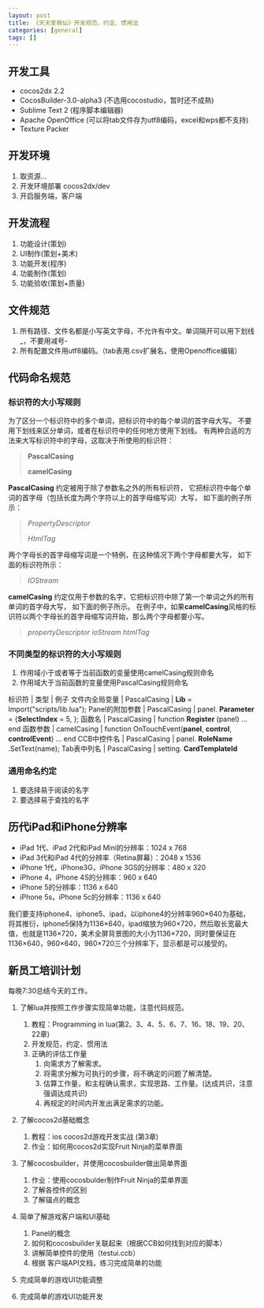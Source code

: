 ```yaml
---
layout: post
title: 《天天爱萌仙》开发规范，约定、惯用法
categories: [general]
tags: []
---
```


## 开发工具 ##

-  cocos2dx 2.2
-  CocosBuilder-3.0-alpha3 (不选用cocostudio，暂时还不成熟)
-  Sublime Text 2 (程序脚本编辑器)
-  Apache OpenOffice (可以将tab文件存为utf8编码，excel和wps都不支持)
-  Texture Packer

## 开发环境 ##

1. 取资源...
1. 开发环境部署 cocos2dx/dev
1. 开启服务端，客户端

## 开发流程 ##
1. 功能设计(策划)
1. UI制作(策划+美术)
1. 功能开发(程序)
1. 功能制作(策划)
1. 功能验收(策划+质量)

## 文件规范 ##
1. 所有路径、文件名都是小写英文字母，不允许有中文。单词隔开可以用下划线
   \_，不要用减号-
1. 所有配置文件用utf8编码。（tab表用.csv扩展名，使用Openoffice编辑）

## 代码命名规范 ##

### 标识符的大小写规则 ###
为了区分一个标识符中的多个单词，把标识符中的每个单词的首字母大写。
不要用下划线来区分单词，或者在标识符中的任何地方使用下划线。
有两种合适的方法来大写标识符中的字母，这取决于所使用的标识符：
>**PascalCasing** 
>
>**camelCasing**

**PascalCasing** 约定被用于除了参数名之外的所有标识符，
它把标识符中每个单词的首字母（包括长度为两个字符以上的首字母缩写词）大写，
如下面的例子所示：
> *PropertyDescriptor*
> 
> *HtmlTag*

两个字母长的首字母缩写词是一个特例，在这种情况下两个字母都要大写，
如下面的标识符所示：
> *IOStream*

**camelCasing**
约定仅用于参数的名字，它把标识符中除了第一个单词之外的所有单词的首字母大写，
如下面的例子所示。
在例子中，如果**camelCasing**风格的标识符以两个字母长的首字母缩写词开始，那么两个字母都要小写。
> *propertyDescriptor*
> *ioStream*
> *htmlTag*
> 
### 不同类型的标识符的大小写规则 ###
1. 作用域小于或者等于当前函数的变量使用camelCasing规则命名
1. 作用域大于当前函数的变量使用PascalCasing规则命名

标识符  			| 类型				      | 例子
文件内全局变量    | PascalCasing     	| **Lib** = Import("scripts/lib.lua"); 
Panel的附加参数  | PascalCasing     	| panel. **Parameter** = {**SelectIndex** = 5, };
函数名          | PascalCasing     	| function **Register** (panel) ... end
函数参数         | camelCasing      	| function OnTouchEvent(**panel**, **control**, **controlEvent**) ... end
CCB中控件名      | PascalCasing     	| panel. **RoleName** .SetText(name);
Tab表中列名      | PascalCasing     	| setting. **CardTemplateId**

### 通用命名约定 ###
1. 要选择易于阅读的名字
1. 要选择易于查找的名字


## 历代iPad和iPhone分辨率 ##
-  iPad 1代、iPad 2代和iPad Mini的分辨率：1024 x 768
-  iPad 3代和iPad 4代的分辨率（Retina屏幕）：2048 x 1536
-  iPhone 1代，iPhone3G，iPhone 3GS的分辨率：480 x 320
-  iPhone 4，iPhone 4S的分辨率：960 x 640
-  iPhone 5的分辨率：1136 x 640
-  iPhone 5s，iPhone 5c的分辨率：1136 x 640

我们要支持iphone4、iphone5、ipad，以iphone4的分辨率960×640为基础，将其推衍，iphone5保持为1136×640，ipad缩放为960×720，然后取长宽最大值，也就是1136×720，美术全屏背景图的大小为1136×720，同时要保证在1136×640，960×640，960×720三个分辨率下，显示都是可以接受的。

## 新员工培训计划 ##

每晚7:30总结今天的工作。

1. 了解lua并按照工作步骤实现简单功能，注意代码规范。

   1. 教程：Programming in lua(第2、3、4、5、6、7、16、18、19、20、22章)
   1. 开发规范，约定、惯用法
   1. 正确的评估工作量
      1. 向需求方了解需求。
      1. 将需求分解为可执行的步骤，将不确定的问题了解清楚。
      1. 估算工作量，和主程确认需求，实现思路、工作量。(达成共识，注意强调达成共识)
      1. 再规定的时间内开发出满足需求的功能。
1. 了解cocos2d基础概念
   1. 教程：ios cocos2d游戏开发实战 (第3章)
   1. 作业：如何用cocos2d实现Fruit Ninja的菜单界面
1. 了解cocosbuilder，并使用cocosbuilder做出简单界面
   1. 作业：使用cocosbulder制作Fruit Ninja的菜单界面
   1. 了解各控件的区别
   1. 了解锚点的概念
1. 简单了解游戏客户端和UI基础
   1. Panel的概念
   1. 如何和cocosbuilder关联起来（根据CCB如何找到对应的脚本）
   1. 讲解简单控件的使用（testui.ccb）
   1. 根据 客户端API文档，练习完成简单的功能
1. 完成简单的游戏UI功能调整
1. 完成简单的游戏UI功能开发